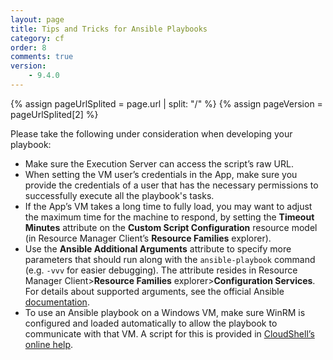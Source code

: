 ```yaml
---
layout: page
title: Tips and Tricks for Ansible Playbooks
category: cf
order: 8
comments: true
version:
    - 9.4.0
---
```


{% assign pageUrlSplited = page.url | split: "/" %}
{% assign pageVersion = pageUrlSplited[2] %}

Please take the following under consideration when developing your playbook:

* Make sure the Execution Server can access the script’s raw URL.
* When setting the VM user’s credentials in the App, make sure you provide the credentials of a user that has the necessary permissions to successfully execute all the playbook's tasks.
* If the App’s VM takes a long time to fully load, you may want to adjust the maximum time for the machine to respond, by setting the **Timeout Minutes** attribute on the **Custom Script Configuration** resource model (in Resource Manager Client’s **Resource Families** explorer).
* Use the **Ansible Additional Arguments** attribute to specify more parameters that should run along with the `ansible-playbook` command (e.g. `-vvv` for easier debugging). The attribute resides in Resource Manager Client>**Resource Families** explorer>**Configuration Services**. For details about supported arguments, see the official Ansible <a href="https://docs.ansible.com/ansible/2.4/ansible-playbook.html" target="_blank">documentation</a>.
* To use an Ansible playbook on a Windows VM, make sure WinRM is configured and loaded automatically to allow the playbook to communicate with that VM. A script for this is provided in <a href="http://help.quali.com/Online%20Help/8.3/portal/Content/Admn/Cnfg-WinRM-for-Ansible.htm" target="_blank">CloudShell’s online help</a>.

